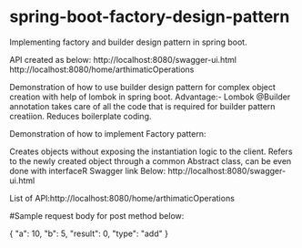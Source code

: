 # spring-boot-factory-design-pattern
Implementing factory and builder design pattern in spring boot.

API created as below: http://localhost:8080/swagger-ui.html http://localhost:8080/home/arthimaticOperations

Demonstration of how to use builder design pattern for complex object creation with help of lombok in spring boot. Advantage:- Lombok @Builder annotation takes care of all the code that is required for builder pattern creatiion. Reduces boilerplate coding.

Demonstration of how to implement Factory pattern:

Creates objects without exposing the instantiation logic to the client.
Refers to the newly created object through a common Abstract class, can be even done with interfaceR
Swagger link Below: http://localhost:8080/swagger-ui.html

List of API:http://localhost:8080/home/arthimaticOperations

#Sample request body for post method below:

{ "a": 10, "b": 5, "result": 0, "type": "add" }
